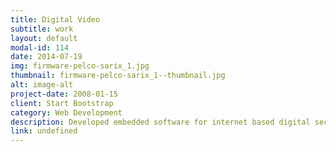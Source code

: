 ```yaml
---
title: Digital Video
subtitle: work
layout: default
modal-id: 114
date: 2014-07-19
img: firmware-pelco-sarix_1.jpg
thumbnail: firmware-pelco-sarix_1--thumbnail.jpg
alt: image-alt
project-date: 2008-01-15
client: Start Bootstrap
category: Web Development
description: Developed embedded software for internet based digital security cameras including low level components.
link: undefined
---
```

